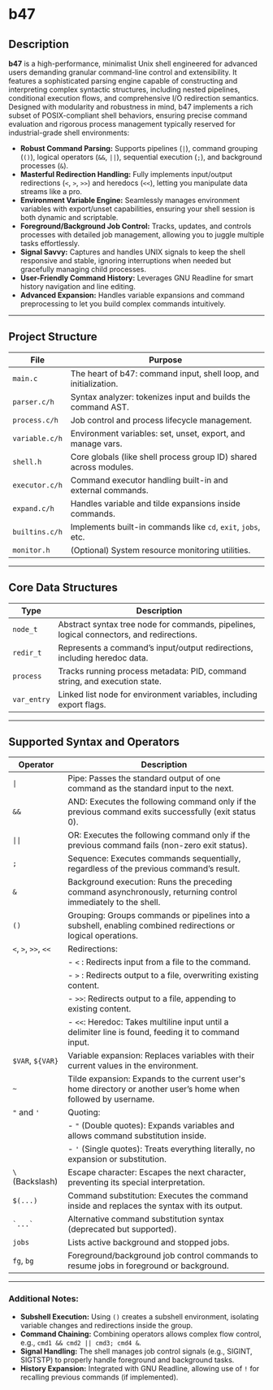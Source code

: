# b47

## Description

**b47** is a high-performance, minimalist Unix shell engineered for advanced users demanding granular command-line control and extensibility. It features a sophisticated parsing engine capable of constructing and interpreting complex syntactic structures, including nested pipelines, conditional execution flows, and comprehensive I/O redirection semantics. Designed with modularity and robustness in mind, b47 implements a rich subset of POSIX-compliant shell behaviors, ensuring precise command evaluation and rigorous process management typically reserved for industrial-grade shell environments:

- **Robust Command Parsing:** Supports pipelines (`|`), command grouping (`()`), logical operators (`&&`, `||`), sequential execution (`;`), and background processes (`&`).
- **Masterful Redirection Handling:** Fully implements input/output redirections (`<`, `>`, `>>`) and heredocs (`<<`), letting you manipulate data streams like a pro.
- **Environment Variable Engine:** Seamlessly manages environment variables with export/unset capabilities, ensuring your shell session is both dynamic and scriptable.
- **Foreground/Background Job Control:** Tracks, updates, and controls processes with detailed job management, allowing you to juggle multiple tasks effortlessly.
- **Signal Savvy:** Captures and handles UNIX signals to keep the shell responsive and stable, ignoring interruptions when needed but gracefully managing child processes.
- **User-Friendly Command History:** Leverages GNU Readline for smart history navigation and line editing.
- **Advanced Expansion:** Handles variable expansions and command preprocessing to let you build complex commands intuitively.

---

## Project Structure

| File           | Purpose                                                      |
|----------------|--------------------------------------------------------------|
| `main.c`       | The heart of b47: command input, shell loop, and initialization. |
| `parser.c/h`   | Syntax analyzer: tokenizes input and builds the command AST.  |
| `process.c/h`  | Job control and process lifecycle management.                 |
| `variable.c/h` | Environment variables: set, unset, export, and manage vars.   |
| `shell.h`      | Core globals (like shell process group ID) shared across modules. |
| `executor.c/h` | Command executor handling built-in and external commands.     |
| `expand.c/h`   | Handles variable and tilde expansions inside commands.        |
| `builtins.c/h` | Implements built-in commands like `cd`, `exit`, `jobs`, etc.  |
| `monitor.h`    | (Optional) System resource monitoring utilities.              |

---

## Core Data Structures

| Type         | Description                                                                                  |
|--------------|----------------------------------------------------------------------------------------------|
| `node_t`     | Abstract syntax tree node for commands, pipelines, logical connectors, and redirections.    |
| `redir_t`    | Represents a command’s input/output redirections, including heredoc data.                   |
| `process`    | Tracks running process metadata: PID, command string, and execution state.                   |
| `var_entry`  | Linked list node for environment variables, including export flags.                         |

---

## Supported Syntax and Operators

| Operator           | Description                                                                                              |
|--------------------|----------------------------------------------------------------------------------------------------------|
| `\|`               | Pipe: Passes the standard output of one command as the standard input to the next.                        |
| `&&`               | AND: Executes the following command only if the previous command exits successfully (exit status 0).    |
| `\|\|`             | OR: Executes the following command only if the previous command fails (non-zero exit status).             |
| `;`                | Sequence: Executes commands sequentially, regardless of the previous command’s result.                     |
| `&`                | Background execution: Runs the preceding command asynchronously, returning control immediately to the shell. |
| `()`               | Grouping: Groups commands or pipelines into a subshell, enabling combined redirections or logical operations. |
| `<`, `>`, `>>`, `<<` | Redirections:                                                                                         |
|                    | - `<` : Redirects input from a file to the command.                                                     |
|                    | - `>` : Redirects output to a file, overwriting existing content.                                       |
|                    | - `>>`: Redirects output to a file, appending to existing content.                                      |
|                    | - `<<`: Heredoc: Takes multiline input until a delimiter line is found, feeding it to command input.   |
| `$VAR`, `${VAR}`    | Variable expansion: Replaces variables with their current values in the environment.                    |
| `~`                | Tilde expansion: Expands to the current user's home directory or another user’s home when followed by username. |
| `"` and `'`        | Quoting:                                                                                               |
|                    | - `"` (Double quotes): Expands variables and allows command substitution inside.                       |
|                    | - `'` (Single quotes): Treats everything literally, no expansion or substitution.                      |
| `\` (Backslash)    | Escape character: Escapes the next character, preventing its special interpretation.                   |
| `$(...)`           | Command substitution: Executes the command inside and replaces the syntax with its output.             |
| `` `...` ``        | Alternative command substitution syntax (deprecated but supported).                                   |
| `jobs`             | Lists active background and stopped jobs.                                                            |
| `fg`, `bg`         | Foreground/background job control commands to resume jobs in foreground or background.                |

---

### Additional Notes:

- **Subshell Execution:** Using `()` creates a subshell environment, isolating variable changes and redirections inside the group.
- **Command Chaining:** Combining operators allows complex flow control, e.g., `cmd1 && cmd2 || cmd3; cmd4 &`.
- **Signal Handling:** The shell manages job control signals (e.g., SIGINT, SIGTSTP) to properly handle foreground and background tasks.
- **History Expansion:** Integrated with GNU Readline, allowing use of `!` for recalling previous commands (if implemented).

